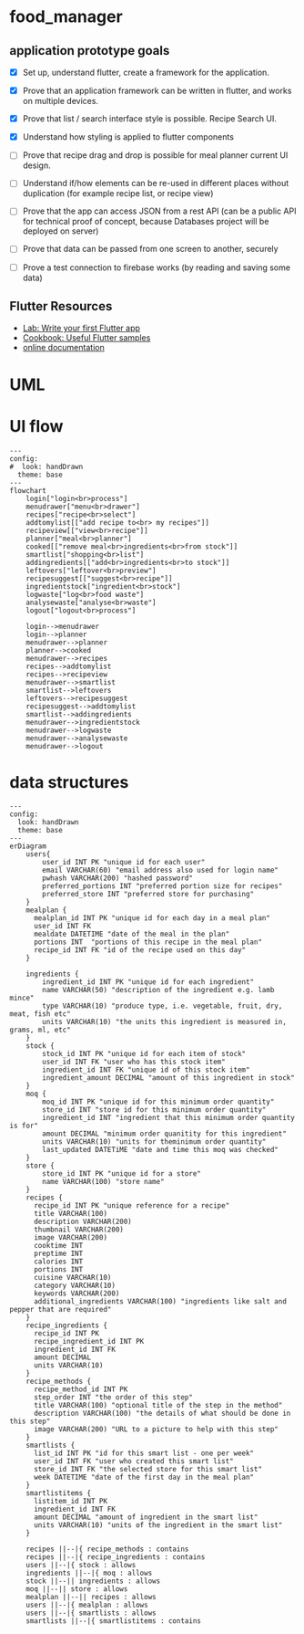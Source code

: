 # food_manager

## application prototype goals
-	[X] Set up, understand flutter, create a framework for the application.
-	[X] Prove that an application framework can be written in flutter, and works on multiple devices.
-	[X] Prove that list / search interface style is possible. Recipe Search UI.
-   [X] Understand how styling is applied to flutter components
-   [ ] Prove that recipe drag and drop is possible for meal planner current UI design.
-   [ ] Understand if/how elements can be re-used in different places without duplication (for example recipe list, or recipe view)
-	[ ] Prove that the app can access JSON from a rest API (can be a public API for technical proof of concept, because Databases project will be deployed on server)
-   [ ] Prove that data can be passed from one screen to another, securely
-	[ ] Prove a test connection to firebase works (by reading and saving some data)


## Flutter Resources

- [Lab: Write your first Flutter app](https://docs.flutter.dev/get-started/codelab)
- [Cookbook: Useful Flutter samples](https://docs.flutter.dev/cookbook)
- [online documentation](https://docs.flutter.dev/)

# UML



# UI flow
```mermaid
---
config:
#  look: handDrawn
  theme: base
---
flowchart
    login["login<br>process"]
    menudrawer["menu<br>drawer"]
    recipes["recipe<br>select"]
    addtomylist[["add recipe to<br> my recipes"]]
    recipeview[["view<br>recipe"]]
    planner["meal<br>planner"]
    cooked[["remove meal<br>ingredients<br>from stock"]]
    smartlist["shopping<br>list"]
    addingredients[["add<br>ingredients<br>to stock"]]
    leftovers["leftover<br>preview"]
    recipesuggest[["suggest<br>recipe"]]
    ingredientstock["ingredient<br>stock"]
    logwaste["log<br>food waste"]
    analysewaste["analyse<br>waste"]
    logout["logout<br>process"]

    login-->menudrawer
    login-->planner
    menudrawer-->planner
    planner-->cooked
    menudrawer-->recipes
    recipes-->addtomylist
    recipes-->recipeview
    menudrawer-->smartlist
    smartlist-->leftovers
    leftovers-->recipesuggest
    recipesuggest-->addtomylist
    smartlist-->addingredients
    menudrawer-->ingredientstock
    menudrawer-->logwaste
    menudrawer-->analysewaste
    menudrawer-->logout

```
    

# data structures

```mermaid
---
config:
  look: handDrawn
  theme: base
---
erDiagram
    users{
        user_id INT PK "unique id for each user"
        email VARCHAR(60) "email address also used for login name"
        pwhash VARCHAR(200) "hashed password"
        preferred_portions INT "preferred portion size for recipes"
        preferred_store INT "preferred store for purchasing"
    }
    mealplan {
      mealplan_id INT PK "unique id for each day in a meal plan"
      user_id INT FK 
      mealdate DATETIME "date of the meal in the plan"
      portions INT  "portions of this recipe in the meal plan"
      recipe_id INT FK "id of the recipe used on this day"
    }

    ingredients {
        ingredient_id INT PK "unique id for each ingredient" 
        name VARCHAR(50) "description of the ingredient e.g. lamb mince"
        type VARCHAR(10) "produce type, i.e. vegetable, fruit, dry, meat, fish etc"
        units VARCHAR(10) "the units this ingredient is measured in, grams, ml, etc"
    }
    stock {
        stock_id INT PK "unique id for each item of stock"
        user_id INT FK "user who has this stock item"
        ingredient_id INT FK "unique id of this stock item"
        ingredient_amount DECIMAL "amount of this ingredient in stock"
    }
    moq {
        moq_id INT PK "unique id for this minimum order quantity"
        store_id INT "store id for this minimum order quantity"
        ingredient_id INT "ingredient that this minimum order quantity is for"
        amount DECIMAL "minimum order quanitity for this ingredient"
        units VARCHAR(10) "units for theminimum order quantity"
        last_updated DATETiME "date and time this moq was checked"
    }
    store {
        store_id INT PK "unique id for a store"
        name VARCHAR(100) "store name"
    }
    recipes {
      recipe_id INT PK "unique reference for a recipe"
      title VARCHAR(100)
      description VARCHAR(200)
      thumbnail VARCHAR(200)
      image VARCHAR(200)
      cooktime INT
      preptime INT
      calories INT
      portions INT
      cuisine VARCHAR(10)
      category VARCHAR(10)
      keywords VARCHAR(200)
      additional_ingredients VARCHAR(100) "ingredients like salt and pepper that are required"
    }
    recipe_ingredients {
      recipe_id INT PK
      recipe_ingredient_id INT PK
      ingredient_id INT FK
      amount DECIMAL
      units VARCHAR(10)
    }
    recipe_methods {
      recipe_method_id INT PK
      step_order INT "the order of this step"
      title VARCHAR(100) "optional title of the step in the method"
      description VARCHAR(100) "the details of what should be done in this step"
      image VARCHAR(200) "URL to a picture to help with this step"
    }
    smartlists {
      list_id INT PK "id for this smart list - one per week"
      user_id INT FK "user who created this smart list"
      store_id INT FK "the selected store for this smart list"
      week DATETIME "date of the first day in the meal plan"
    }
    smartlistitems {
      listitem_id INT PK
      ingredient_id INT FK
      amount DECIMAL "amount of ingredient in the smart list"
      units VARCHAR(10) "units of the ingredient in the smart list"
    }

    recipes ||--|{ recipe_methods : contains
    recipes ||--|{ recipe_ingredients : contains
    users ||--|{ stock : allows
    ingredients ||--|{ moq : allows
    stock ||--|| ingredients : allows
    moq ||--|| store : allows
    mealplan ||--|| recipes : allows
    users ||--|{ mealplan : allows
    users ||--|{ smartlists : allows
    smartlists ||--|{ smartlistitems : contains
```

#